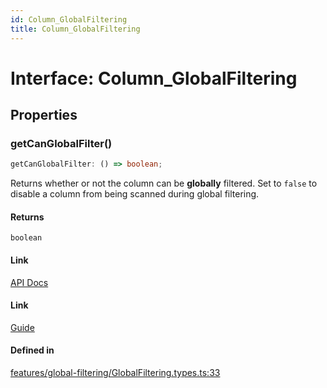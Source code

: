 ```yaml
---
id: Column_GlobalFiltering
title: Column_GlobalFiltering
---
```


# Interface: Column\_GlobalFiltering

## Properties

### getCanGlobalFilter()

```ts
getCanGlobalFilter: () => boolean;
```

Returns whether or not the column can be **globally** filtered. Set to `false` to disable a column from being scanned during global filtering.

#### Returns

`boolean`

#### Link

[API Docs](https://tanstack.com/table/v8/docs/api/features/global-filtering#getcanglobalfilter)

#### Link

[Guide](https://tanstack.com/table/v8/docs/guide/global-filtering)

#### Defined in

[features/global-filtering/GlobalFiltering.types.ts:33](https://github.com/TanStack/table/blob/main/packages/table-core/src/features/global-filtering/GlobalFiltering.types.ts#L33)
